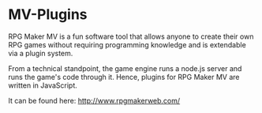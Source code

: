 # MV-Plugins

RPG Maker MV is a fun software tool that allows anyone to create their own RPG games without requiring programming knowledge and is extendable via a plugin system.

From a technical standpoint, the game engine runs a node.js server and runs the game's code through it. Hence, plugins for RPG Maker MV are written in JavaScript.

It can be found here: http://www.rpgmakerweb.com/
